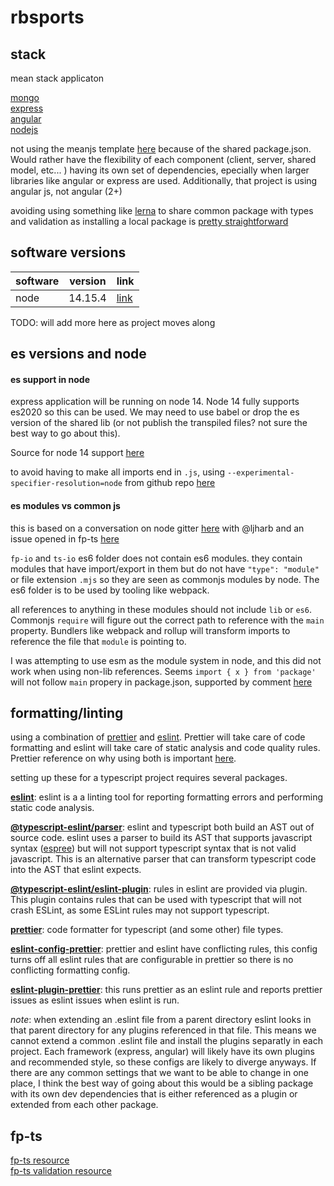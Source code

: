 # rbsports

## stack

mean stack applicaton

[mongo](https://www.mongodb.com/)  
[express](https://expressjs.com/)  
[angular](https://angular.io/)  
[nodejs](https://nodejs.org/en/)

not using the meanjs template [here](http://meanjs.org/) because of the shared package.json. Would rather have the
flexibility of each component (client, server, shared model, etc... ) having its own set of dependencies, epecially when
larger libraries like angular or express are used. Additionally, that project is using angular js, not angular (2+)

avoiding using something like [lerna](https://lerna.js.org/) to share common package with types and validation as
installing a local package is
[pretty straightforward](https://docs.npmjs.com/cli/v7/configuring-npm/package-json#local-paths)

## software versions

| software | version | link                                    |
| -------- | ------- | --------------------------------------- |
| node     | 14.15.4 | [link](https://nodejs.org/en/download/) |

TODO: will add more here as project moves along

## es versions and node

#### es support in node

express application will be running on node 14. Node 14 fully supports es2020 so this can be used. We may need to use
babel or drop the es version of the shared lib (or not publish the transpiled files? not sure the best way to go about
this).

Source for node 14 support
[here](https://stackoverflow.com/questions/61305578/what-typescript-configuration-produces-output-closest-to-node-js-14-capabilities/61305579#61305579)

to avoid having to make all imports end in `.js`, using `--experimental-specifier-resolution=node` from github repo
[here](https://github.com/dandv/typescript-modern-project#import-your-own-modules-without-specifying-an-extension)

#### es modules vs common js

this is based on a conversation on node gitter [here](https://gitter.im/nodejs/node?at=603bd8dcd74bbe49e0c4eca5) with
@ljharb and an issue opened in fp-ts [here](https://github.com/gcanti/fp-ts/issues/1417)

`fp-io` and `ts-io` es6 folder does not contain es6 modules. they contain modules that have import/export in them but do
not have `"type": "module"` or file extension `.mjs` so they are seen as commonjs modules by node. The es6 folder is to
be used by tooling like webpack.

all references to anything in these modules should not include `lib` or `es6`. Commonjs `require` will figure out the
correct path to reference with the `main` property. Bundlers like webpack and rollup will transform imports to reference
the file that `module` is pointing to.

I was attempting to use esm as the module system in node, and this did not work when using non-lib references. Seems
`import { x } from 'package'` will not follow `main` propery in package.json, supported by comment
[here](https://gitter.im/nodejs/node?at=603c6612e8267a46f2e39b92)

## formatting/linting

using a combination of [prettier](https://prettier.io/) and [eslint](https://eslint.org/). Prettier will take care of
code formatting and eslint will take care of static analysis and code quality rules. Prettier reference on why using
both is important [here](https://prettier.io/docs/en/comparison.html).

setting up these for a typescript project requires several packages.

**[eslint](https://github.com/eslint/eslint)**: eslint is a a linting tool for reporting formatting errors and
performing static code analysis.

**[@typescript-eslint/parser](https://github.com/typescript-eslint/typescript-eslint/tree/master/packages/parser)**:
eslint and typescript both build an AST out of source code. eslint uses a parser to build its AST that supports
javascript syntax ([espree](https://github.com/eslint/espree)) but will not support typescript syntax that is not valid
javascript. This is an alternative parser that can transform typescript code into the AST that eslint expects.

**[@typescript-eslint/eslint-plugin](https://github.com/typescript-eslint/typescript-eslint/tree/master/packages/eslint-plugin)**:
rules in eslint are provided via plugin. This plugin contains rules that can be used with typescript that will not crash
ESLint, as some ESLint rules may not support typescript.

**[prettier](https://github.com/prettier/prettier)**: code formatter for typescript (and some other) file types.

**[eslint-config-prettier](https://github.com/prettier/eslint-config-prettier)**: prettier and eslint have conflicting
rules, this config turns off all eslint rules that are configurable in prettier so there is no conflicting formatting
config.

**[eslint-plugin-prettier](https://github.com/prettier/eslint-plugin-prettier)**: this runs prettier as an eslint rule
and reports prettier issues as eslint issues when eslint is run.

_note_: when extending an .eslint file from a parent directory eslint looks in that parent directory for any plugins
referenced in that file. This means we cannot extend a common .eslint file and install the plugins separatly in each
project. Each framework (express, angular) will likely have its own plugins and recommended style, so these configs are
likely to diverge anyways. If there are any common settings that we want to be able to change in one place, I think the
best way of going about this would be a sibling package with its own dev dependencies that is either referenced as a
plugin or extended from each other package.

## fp-ts

[fp-ts resource](https://rlee.dev/writing/practical-guide-to-fp-ts-part-1)  
[fp-ts validation resource](https://dev.to/gcanti/getting-started-with-fp-ts-either-vs-validation-5eja)
